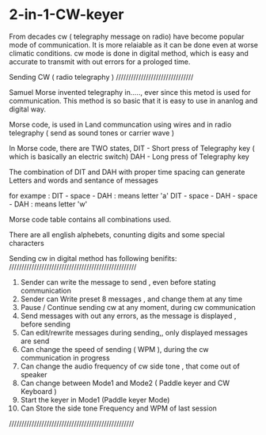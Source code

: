 # 2-in-1-CW-keyer

From decades cw ( telegraphy message on radio) have become popular
mode of communication. It is more relaiable as it can be done
even at worse climatic conditions. cw mode is done in
digital method, which is easy and accurate to transmit with out errors for a prologed time.


Sending CW ( radio telegraphy )
///////////////////////////////

Samuel Morse invented telegraphy in....., ever since
this metod is used for communication. This method is
so basic that it is easy to use in ananlog and digital way.

Morse code, is used in Land communcation using wires
and in radio telegraphy ( send as sound tones or carrier wave )

In Morse code, there are TWO states, 
DIT - Short press of Telegraphy key ( which is basically an electric switch)
DAH - Long press of Telegraphy key

The combination of DIT and DAH with proper time spacing can generate
Letters and words and sentance of messages


for exampe :
 DIT -  space - DAH : means letter 'a'
 DIT -  space - DAH - space - DAH : means letter 'w'


Morse code table contains all combinations
used. 

There are all english alphebets, conunting digits and some special characters









Sending cw in digital method has following benifits:
///////////////////////////////////////////////////

1. Sender can write the message to send , even before stating communication
2. Sender can Write preset 8 messages , and change them at any time
3. Pause / Continue sending cw at any moment, during cw communication 
4. Send messages with out any errors, as the message is displayed , before sending
5. Can edit/rewrite messages during sending,, only displayed messages are send
6. Can change the speed of sending ( WPM ), during the cw communication in progress
7. Can change the audio frequency of cw side tone , that come out of speaker
8. Can change between Mode1 and Mode2 ( Paddle keyer and CW Keyboard )
9. Start the keyer in Mode1 (Paddle keyer Mode)
10. Can Store the side tone Frequency and WPM of last session

//////////////////////////////////////////////////




